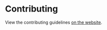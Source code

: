 # Contributing

View the contributing guidelines [on the website](https://exeme-project.github.io/exeme-lang/contributing/contributing.html).